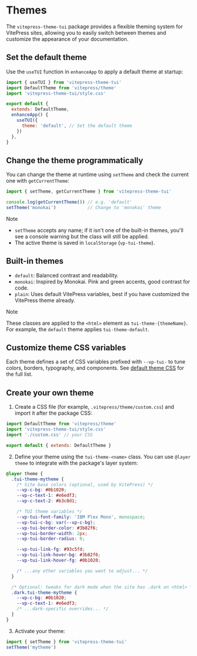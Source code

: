 # Themes

The `vitepress-theme-tui` package provides a flexible theming system for VitePress sites, allowing you to easily switch between themes and customize the appearance of your documentation.

## Set the default theme

Use the `useTUI` function in `enhanceApp` to apply a default theme at startup:

```js [.vitepress/config.js]{9}
import { useTUI } from 'vitepress-theme-tui'
import DefaultTheme from 'vitepress/theme'
import 'vitepress-theme-tui/style.css'

export default {
  extends: DefaultTheme,
  enhanceApp() {
    useTUI({
      theme: 'default', // Set the default theme
    })
  },
}
```

## Change the theme programmatically

You can change the theme at runtime using `setTheme` and check the current one with `getCurrentTheme`:

```js
import { setTheme, getCurrentTheme } from 'vitepress-theme-tui'

console.log(getCurrentTheme()) // e.g. 'default'
setTheme('monokai')            // Change to 'monokai' theme
```

> [!Note]
> - `setTheme` accepts any name; if it isn't one of the built-in themes, you'll see a console warning but the class will still be applied.
> - The active theme is saved in `localStorage` (`vp-tui-theme`).

## Built-in themes

- `default`: Balanced contrast and readability.
- `monokai`: Inspired by Monokai. Pink and green accents, good contrast for code.
- `plain`: Uses default VitePress variables, best if you have customized the VitePress theme already.

> [!Note]
> These classes are applied to the `<html>` element as `tui-theme-{themeName}`. For example, the `default` theme applies `tui-theme-default`.

## Customize theme CSS variables

Each theme defines a set of CSS variables prefixed with `--vp-tui-` to tune colors, borders, typography, and components. See [default theme CSS](https://github.com/enzonotario/vitepress-theme-tui/blob/main/src/styles/themes/default.css) for the full list.

## Create your own theme

1) Create a CSS file (for example, `.vitepress/theme/custom.css`) and import it after the package CSS:

```js [.vitepress/theme/index.js]
import DefaultTheme from 'vitepress/theme'
import 'vitepress-theme-tui/style.css'
import './custom.css' // your CSS

export default { extends: DefaultTheme }
```

2) Define your theme using the `tui-theme-<name>` class. You can use `@layer theme` to integrate with the package's layer system:

```css [.vitepress/theme/custom.css]
@layer theme {
  .tui-theme-mytheme {
    /* Site base colors (optional, used by VitePress) */
    --vp-c-bg: #0b1020;
    --vp-c-text-1: #e6edf3;
    --vp-c-text-2: #b3c0d1;

    /* TUI theme variables */
    --vp-tui-font-family: 'IBM Plex Mono', monospace;
    --vp-tui-c-bg: var(--vp-c-bg);
    --vp-tui-border-color: #3b82f6;
    --vp-tui-border-width: 2px;
    --vp-tui-border-radius: 0;

    --vp-tui-link-fg: #93c5fd;
    --vp-tui-link-hover-bg: #3b82f6;
    --vp-tui-link-hover-fg: #0b1020;

    /* ...any other variables you want to adjust... */
  }

  /* Optional: tweaks for dark mode when the site has .dark on <html> */
  .dark.tui-theme-mytheme {
    --vp-c-bg: #0b1020;
    --vp-c-text-1: #e6edf3;
    /* ...dark-specific overrides... */
  }
}
```

3) Activate your theme:

```js
import { setTheme } from 'vitepress-theme-tui'
setTheme('mytheme')
```
